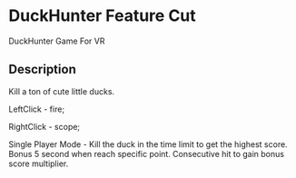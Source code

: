 # DuckHunter Feature Cut
DuckHunter Game For VR

## Description
Kill a ton of cute little ducks.

LeftClick - fire;

RightClick - scope;

Single Player Mode - Kill the duck in the time limit to get the highest score. Bonus 5 second when reach specific point. 
                        Consecutive hit to gain bonus score multiplier.



